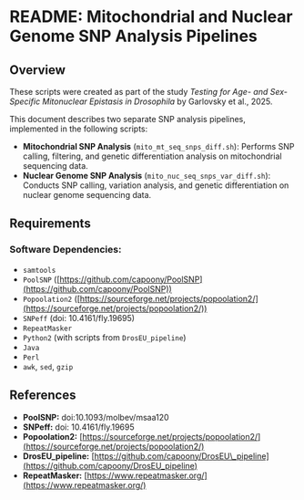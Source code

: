 # README: Mitochondrial and Nuclear Genome SNP Analysis Pipelines

## Overview

These scripts were created as part of the study *Testing for Age- and Sex-Specific Mitonuclear Epistasis in Drosophila* by Garlovsky et al., 2025.

This document describes two separate SNP analysis pipelines, implemented in the following scripts:

- **Mitochondrial SNP Analysis** (`mito_mt_seq_snps_diff.sh`): Performs SNP calling, filtering, and genetic differentiation analysis on mitochondrial sequencing data.
- **Nuclear Genome SNP Analysis** (`mito_nuc_seq_snps_var_diff.sh`): Conducts SNP calling, variation analysis, and genetic differentiation on nuclear genome sequencing data.

## Requirements

### Software Dependencies:

- `samtools`
- `PoolSNP` ([https://github.com/capoony/PoolSNP](https://github.com/capoony/PoolSNP))
- `Popoolation2` ([https://sourceforge.net/projects/popoolation2/](https://sourceforge.net/projects/popoolation2/))
- `SNPeff` (doi: 10.4161/fly.19695)
- `RepeatMasker`
- `Python2` (with scripts from `DrosEU_pipeline`)
- `Java`
- `Perl`
- `awk`, `sed`, `gzip`

## References

- **PoolSNP:** doi:10.1093/molbev/msaa120
- **SNPeff:** doi: 10.4161/fly.19695
- **Popoolation2:** [https://sourceforge.net/projects/popoolation2/](https://sourceforge.net/projects/popoolation2/)
- **DrosEU\_pipeline:** [https://github.com/capoony/DrosEU\_pipeline](https://github.com/capoony/DrosEU_pipeline)
- **RepeatMasker:** [https://www.repeatmasker.org/](https://www.repeatmasker.org/)

